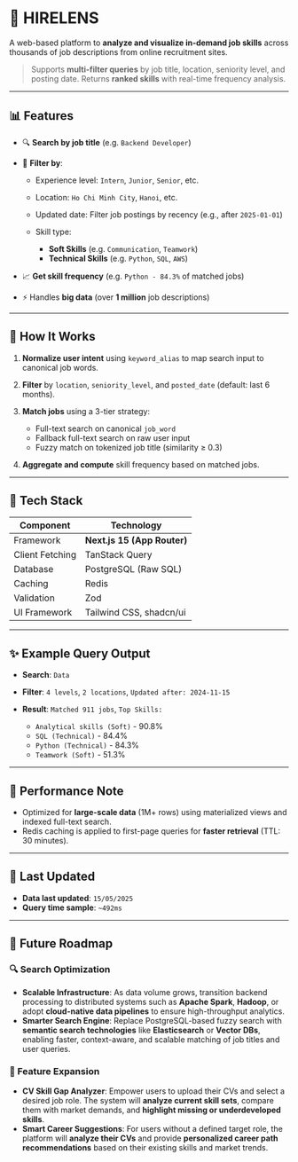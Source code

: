 # 🧠 HIRELENS

A web-based platform to **analyze and visualize in-demand job skills** across thousands of job descriptions from online recruitment sites.

> Supports **multi-filter queries** by job title, location, seniority level, and posting date. Returns **ranked skills** with real-time frequency analysis.

---

## 📊 Features

* 🔍 **Search by job title** (e.g. `Backend Developer`)
* 🎯 **Filter by**:

  * Experience level: `Intern`, `Junior`, `Senior`, etc.
  * Location: `Ho Chi Minh City`, `Hanoi`, etc.
  * Updated date: Filter job postings by recency (e.g., after `2025-01-01`)
  * Skill type:

    * **Soft Skills** (e.g. `Communication`, `Teamwork`)
    * **Technical Skills** (e.g. `Python`, `SQL`, `AWS`)
* 📈 **Get skill frequency** (e.g. `Python - 84.3%` of matched jobs)
* ⚡ Handles **big data** (over **1 million** job descriptions)

---

## 📂 How It Works

1. **Normalize user intent** using `keyword_alias` to map search input to canonical job words.
2. **Filter** by `location`, `seniority_level`, and `posted_date` (default: last 6 months).
3. **Match jobs** using a 3-tier strategy:

   * Full-text search on canonical `job_word`
   * Fallback full-text search on raw user input
   * Fuzzy match on tokenized job title (similarity ≥ 0.3)
4. **Aggregate and compute** skill frequency based on matched jobs.

---

## 🧰 Tech Stack

| Component       | Technology                  |
| --------------- | --------------------------- |
| Framework       | **Next.js 15 (App Router)** |
| Client Fetching | TanStack Query              |
| Database        | PostgreSQL (Raw SQL)        |
| Caching         | Redis                       |
| Validation      | Zod                         |
| UI Framework    | Tailwind CSS, shadcn/ui     |

---

## ✨ Example Query Output

* **Search**: `Data`
* **Filter**: `4 levels`, `2 locations`, `Updated after: 2024-11-15`
* **Result**: `Matched 911 jobs`, `Top Skills:`

  * `Analytical skills (Soft)` - 90.8%
  * `SQL (Technical)` - 84.4%
  * `Python (Technical)` - 84.3%
  * `Teamwork (Soft)` - 51.3%

---

## 🚀 Performance Note

* Optimized for **large-scale data** (1M+ rows) using materialized views and indexed full-text search.
* Redis caching is applied to first-page queries for **faster retrieval** (TTL: 30 minutes).

---

## 📅 Last Updated

* **Data last updated**: `15/05/2025`
* **Query time sample**: `~492ms`

---

## 🚀 Future Roadmap

### 🔍 Search Optimization

* **Scalable Infrastructure**: As data volume grows, transition backend processing to distributed systems such as **Apache Spark**, **Hadoop**, or adopt **cloud-native data pipelines** to ensure high-throughput analytics.
* **Smarter Search Engine**: Replace PostgreSQL-based fuzzy search with **semantic search technologies** like **Elasticsearch** or **Vector DBs**, enabling faster, context-aware, and scalable matching of job titles and user queries.

### 🌱 Feature Expansion

* **CV Skill Gap Analyzer**: Empower users to upload their CVs and select a desired job role. The system will **analyze current skill sets**, compare them with market demands, and **highlight missing or underdeveloped skills**.
* **Smart Career Suggestions**: For users without a defined target role, the platform will **analyze their CVs** and provide **personalized career path recommendations** based on their existing skills and market trends.
